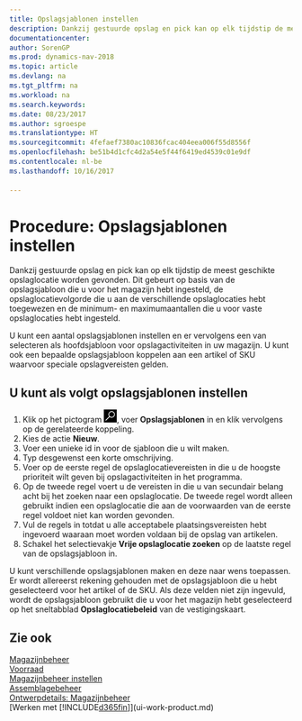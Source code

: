 ```yaml
---
title: Opslagsjablonen instellen
description: Dankzij gestuurde opslag en pick kan op elk tijdstip de meest geschikte opslaglocatie worden gevonden. Dit gebeurt op basis van de opslagsjabloon dat u voor het magazijn hebt ingesteld, de opslaglocatievolgorde die u aan de verschillende opslaglocaties hebt toegewezen en de minimum- en maximumaantallen die u voor vaste opslaglocaties hebt ingesteld.
documentationcenter: 
author: SorenGP
ms.prod: dynamics-nav-2018
ms.topic: article
ms.devlang: na
ms.tgt_pltfrm: na
ms.workload: na
ms.search.keywords: 
ms.date: 08/23/2017
ms.author: sgroespe
ms.translationtype: HT
ms.sourcegitcommit: 4fefaef7380ac10836fcac404eea006f55d8556f
ms.openlocfilehash: be51b4d1cfc4d2a54e5f44f6419ed4539c01e9df
ms.contentlocale: nl-be
ms.lasthandoff: 10/16/2017

---
```

# <a name="how-to-set-up-put-away-templates"></a>Procedure: Opslagsjablonen instellen
Dankzij gestuurde opslag en pick kan op elk tijdstip de meest geschikte opslaglocatie worden gevonden. Dit gebeurt op basis van de opslagsjabloon die u voor het magazijn hebt ingesteld, de opslaglocatievolgorde die u aan de verschillende opslaglocaties hebt toegewezen en de minimum- en maximumaantallen die u voor vaste opslaglocaties hebt ingesteld.  

U kunt een aantal opslagsjablonen instellen en er vervolgens een van selecteren als hoofdsjabloon voor opslagactiviteiten in uw magazijn. U kunt ook een bepaalde opslagsjabloon koppelen aan een artikel of SKU waarvoor speciale opslagvereisten gelden.  

## <a name="to-set-up-put-away-templates"></a>U kunt als volgt opslagsjablonen instellen  
1.  Klik op het pictogram ![Zoeken naar pagina of rapport](media/ui-search/search_small.png "pictogram Zoeken naar pagina of rapport"), voer **Opslagsjablonen** in en klik vervolgens op de gerelateerde koppeling.  
2.  Kies de actie **Nieuw**.  
3.  Voer een unieke id in voor de sjabloon die u wilt maken.  
4.  Typ desgewenst een korte omschrijving.  
5.  Voer op de eerste regel de opslaglocatievereisten in die u de hoogste prioriteit wilt geven bij opslagactiviteiten in het programma.  
6.  Op de tweede regel voert u de vereisten in die u van secundair belang acht bij het zoeken naar een opslaglocatie. De tweede regel wordt alleen gebruikt indien een opslaglocatie die aan de voorwaarden van de eerste regel voldoet niet kan worden gevonden.  
7.  Vul de regels in totdat u alle acceptabele plaatsingsvereisten hebt ingevoerd waaraan moet worden voldaan bij de opslag van artikelen.  
8.  Schakel het selectievakje **Vrije opslaglocatie zoeken** op de laatste regel van de opslagsjabloon in.  

U kunt verschillende opslagsjablonen maken en deze naar wens toepassen. Er wordt allereerst rekening gehouden met de opslagsjabloon die u hebt geselecteerd voor het artikel of de SKU. Als deze velden niet zijn ingevuld, wordt de opslagsjabloon gebruikt die u voor het magazijn hebt geselecteerd op het sneltabblad **Opslaglocatiebeleid** van de vestigingskaart.  

## <a name="see-also"></a>Zie ook  
[Magazijnbeheer](warehouse-manage-warehouse.md)  
[Voorraad](inventory-manage-inventory.md)  
[Magazijnbeheer instellen](warehouse-setup-warehouse.md)     
[Assemblagebeheer](assembly-assemble-items.md)    
[Ontwerpdetails: Magazijnbeheer](design-details-warehouse-management.md)  
[Werken met [!INCLUDE[d365fin](includes/d365fin_md.md)]](ui-work-product.md)

